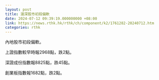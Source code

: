 ```yaml
---
layout: post
title: 滬深股市初段偏軟
date: 2024-07-12 09:39:19.000000000 +08:00
link: https://news.rthk.hk/rthk/ch/component/k2/1761282-20240712.htm
categories: rthk
---
```


內地股市初段偏軟。

上證指數較早時報2968點，跌2點。

深證成份指數報8825點，跌45點。

創業板指數報1682點，跌2點。
